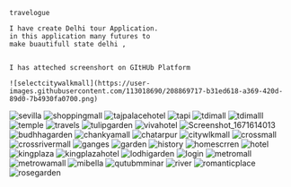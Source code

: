     travelogue
    
    I have create Delhi tour Application.
    in this application many futures to 
    make buautifull state delhi , 
    
    
    I has atteched screenshort on GItHUb Platform
    
    ![selectcitywalkmall](https://user-images.githubusercontent.com/113018690/208869717-b31ed618-a369-420d-89d0-7b4930fa0700.png)

    

![sevilla](https://user-images.githubusercontent.com/113018690/208869895-1a38b35b-fc47-4f6f-ac5e-97d987aa11e8.png)
![shoppingmall](https://user-images.githubusercontent.com/113018690/208869929-76d742d0-bf35-4d9e-88d6-aaca88bc0a06.png)
![tajpalacehotel](https://user-images.githubusercontent.com/113018690/208870040-4de1490e-821d-4e4b-9eea-a797235beb44.png)
![tapi](https://user-images.githubusercontent.com/113018690/208870079-45d63aee-8417-4072-8a16-80ebd877456a.png)
![tdimall](https://user-images.githubusercontent.com/113018690/208870117-f3b286e3-49ca-493b-b714-b9c984c27069.png)
![tdimalll](https://user-images.githubusercontent.com/113018690/208870152-1b41df79-5bde-4e7d-93be-f8ac15fd45a5.png)
![temple](https://user-images.githubusercontent.com/113018690/208870184-3a578496-8b02-4187-8092-1dc7b0d45df5.png)
![travels](https://user-images.githubusercontent.com/113018690/208870203-644dae55-11ec-4e33-9989-74ae8068d210.png)
![tulipgarden](https://user-images.githubusercontent.com/113018690/208870215-76e70073-a9d9-4298-893a-db5e2caad648.png)
![vivahotel](https://user-images.githubusercontent.com/113018690/208870294-93cdca5e-7ea4-495b-ae64-e250839ac4f9.png)
![Screenshot_1671614013](https://user-images.githubusercontent.com/113018690/208870318-324759a3-05f8-4ebd-be8c-6c17ff563eef.png)
![budhhagarden](https://user-images.githubusercontent.com/113018690/208870361-1cf03d9f-aa6d-41ca-b47c-5c905af195b8.png)
![chankyamall](https://user-images.githubusercontent.com/113018690/208870509-dc3ef9bd-5df4-4dbc-9ef5-1f12d1951cb9.png)
![chatarpur](https://user-images.githubusercontent.com/113018690/208870543-c2c4ebca-6420-4f45-ace6-23fb68e0a4cf.png)
![citywlkmall](https://user-images.githubusercontent.com/113018690/208870573-89a254d8-56a2-4e8b-92eb-69d642167c89.png)
![crossmall](https://user-images.githubusercontent.com/113018690/208870617-7044566a-f5a9-4d81-a1ce-52d206d3eba5.png)
![crossrivermall](https://user-images.githubusercontent.com/113018690/208870705-5c60f201-c863-4e85-8993-99ca30cf8394.png)
![ganges](https://user-images.githubusercontent.com/113018690/208870763-bd9bc996-482c-4632-afb5-8a1efaa60618.png)
![garden](https://user-images.githubusercontent.com/113018690/208870791-9248b952-b88c-4e06-aa19-ddab9f612abd.png)
![history](https://user-images.githubusercontent.com/113018690/208870840-92fdee5c-f147-471e-9672-7f1c0771b056.png)
![homescrren](https://user-images.githubusercontent.com/113018690/208870870-5fd28bff-ca61-485f-b6bf-550952a80cfe.png)
![hotel](https://user-images.githubusercontent.com/113018690/208870937-8ae7c41f-ef65-4d85-9211-dd8020f2b77e.png)
![kingplaza](https://user-images.githubusercontent.com/113018690/208870951-e4254741-8cf3-44d5-aa45-dc16c8788797.png)
![kingplazahotel](https://user-images.githubusercontent.com/113018690/208870961-dcd2512c-4a7e-4042-8c4a-e95f7145b7d0.png)
![lodhigarden](https://user-images.githubusercontent.com/113018690/208870989-e64000ad-e802-450e-aaf7-ca5c84932787.png)
![login](https://user-images.githubusercontent.com/113018690/208871019-4e75b3cd-d3b0-4005-8d01-f97ed4ce5a1f.png)
![metromall](https://user-images.githubusercontent.com/113018690/208871048-ed05b7d6-3bce-4eb8-9a9f-53951d69ee2b.png)
![metrowamall](https://user-images.githubusercontent.com/113018690/208871100-f3c23802-8a52-42a8-8dfb-71250b3eae6f.png)
![mibella](https://user-images.githubusercontent.com/113018690/208871211-740a8363-fd4a-42b1-a664-2dbc4dcf0b1f.png)
![qutubmminar](https://user-images.githubusercontent.com/113018690/208871369-7a1efedc-de02-4fa8-9ba5-5160f95bf4aa.png)
![river](https://user-images.githubusercontent.com/113018690/208871623-f91342e1-9b03-445f-bd40-007ea843acb1.png)
![romanticplace](https://user-images.githubusercontent.com/113018690/208871739-005f2d98-44f1-4662-9755-98542b30f9dd.png)
![rosegarden](https://user-images.githubusercontent.com/113018690/208872087-f257ef57-446f-4ccb-9d6e-5a190bf8c7b4.png)
